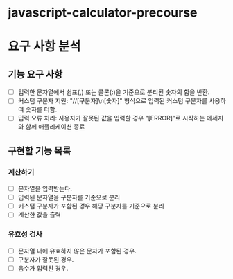 # javascript-calculator-precourse

# 요구 사항 분석

## 기능 요구 사항

- [ ] 입력한 문자열에서 쉼표(,) 또는 콜론(:)을 기준으로 분리된 숫자의 합을 반환.
- [ ] 커스텀 구분자 지원: "//[구분자]\n[숫자]" 형식으로 입력된 커스텀 구분자를 사용하여 숫자를 더함.
- [ ] 입력 오류 처리: 사용자가 잘못된 값을 입력할 경우 "[ERROR]”로 시작하는 메세지와 함께 애플리케이션 종료

## 구현할 기능 목록

### 계산하기

- [ ] 문자열을 입력받는다.
- [ ] 입력된 문자열을 구분자를 기준으로 분리
- [ ] 커스텀 구분자가 포함된 경우 해당 구분자를 기준으로 분리
- [ ] 계산한 값을 출력

### 유효성 검사

- [ ] 문자열 내에 유효하지 않은 문자가 포함된 경우.
- [ ] 구분자가 잘못된 경우.
- [ ] 음수가 입력된 경우.
